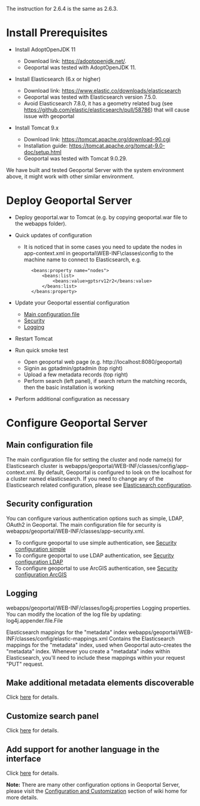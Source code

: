 
The instruction for 2.6.4 is the same as 2.6.3.

# Install Prerequisites

- Install AdoptOpenJDK 11
  - Download link: https://adoptopenjdk.net/.
  - Geoportal was tested with AdoptOpenJDK 11.
  
- Install Elasticsearch (6.x or higher)
  - Download link: https://www.elastic.co/downloads/elasticsearch
  - Geoportal was tested with Elasticsearch version 7.5.0.
  - Avoid Elasticsearch 7.8.0, it has a geometry related bug (see https://github.com/elastic/elasticsearch/pull/58786) that will cause issue with geoportal
  
- Install Tomcat 9.x
  - Download link: https://tomcat.apache.org/download-90.cgi
  - Installation guide: https://tomcat.apache.org/tomcat-9.0-doc/setup.html
  - Geoportal was tested with Tomcat 9.0.29.

We have built and tested Geoportal Server with the system environment above, it might work with other similar environment.

# Deploy Geoportal Server

- Deploy geoportal.war to Tomcat (e.g. by copying geoportal.war file to the webapps folder).
- Quick updates of configuration 
  - It is noticed that in some cases you need to update the nodes in app-context.xml in geoportal\WEB-INF\classes\config to the machine name to connect to Elasticsearch, e.g.
   
  ```
  		<beans:property name="nodes">
			<beans:list>
				<beans:value>gptsrv12r2</beans:value>
			</beans:list>
		</beans:property>
  ```

- Update your Geoportal essential configuration
  - [Main configuration file](#main-configuration-file)
  - [Security](#security-configuration)
  - [Logging](#logging)
- Restart Tomcat
- Run quick smoke test
  - Open geoportal web page (e.g. http://localhost:8080/geoportal)
  - Signin as gptadmin/gptadmin (top right)
  - Upload a few metadata records (top right)
  - Perform search (left panel), if search return the matching records, then the basic installation is working
- Perform additional configuration as necessary

# Configure Geoportal Server

## Main configuration file

The main configuration file for setting the cluster and node name(s) for Elasticsearch cluster is webapps/geoportal/WEB-INF/classes/config/app-context.xml. By default, Geoportal is configured to look on the localhost for a cluster named elasticsearch. If you need to change any of the Elasticsearch related configuration, please see [Elasticsearch configuration](https://github.com/Esri/geoportal-server-catalog/wiki/Elasticsearch-configuration).

## Security configuration
You can configure various authentication options such as simple, LDAP, OAuth2 in Geoportal. The main configuration file for security is  webapps/geoportal/WEB-INF/classes/app-security.xml.
 * To configure geoportal to use simple authentication, see [Security configuration simple](https://github.com/Esri/geoportal-server-catalog/wiki/Security-configuration-Simple)
 * To configure geoportal to use LDAP authentication, see [Security configuration LDAP](https://github.com/Esri/geoportal-server-catalog/wiki/Security-configuration-LDAP)
 * To configure geoportal to use ArcGIS authentication, see [Security configuration ArcGIS](https://github.com/Esri/geoportal-server-catalog/wiki/Security-configuration-ArcGIS)
 
## Logging
webapps/geoportal/WEB-INF/classes/log4j.properties
Logging properties. You can modify the location of the log file by updating:
log4j.appender.file.File

Elasticsearch mappings for the "metadata" index
webapps/geoportal/WEB-INF/classes/config/elastic-mappings.xml
Contains the Elasticsearch mappings for the "metadata" index, used 
when Geoportal auto-creates the "metadata" index.
Whenever you create a "metadata" index within Elasticsearch, you'll 
need to include these mappings within your request "PUT" request.

## Make additional metadata elements discoverable
Click [here](https://github.com/Esri/geoportal-server-catalog/wiki/Mapping-XML-element-to-Elasticsearch-field) for details.

## Customize search panel
Click [here](https://github.com/Esri/geoportal-server-catalog/wiki/Customize-search-panel) for details.

## Add support for another language in the interface 
Click [here](https://github.com/Esri/geoportal-server-catalog/wiki/Localization) for details.

**Note:** 
There are many other configuration options in Geoportal Server, please visit the [Configuration and Customization](https://github.com/Esri/geoportal-server-catalog/wiki) section of wiki home for more details.
